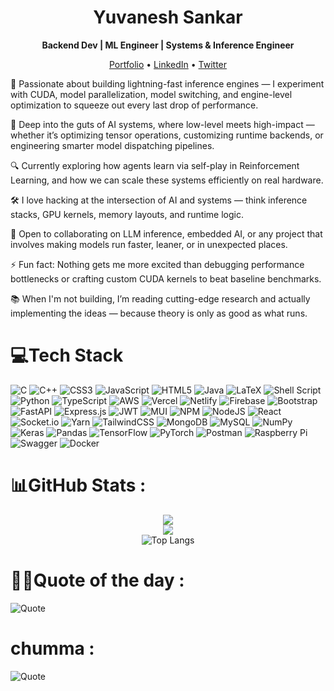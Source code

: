 <h1 align="center">Yuvanesh Sankar</h1>

<p align="center">
  <strong>Backend Dev | ML Engineer | Systems & Inference Engineer</strong>
</p>

<p align="center">
  <a href="https://yuvaneshsankar.vercel.app/">Portfolio</a> •
  <a href="https://www.linkedin.com/in/yuvanesh-sankar/">LinkedIn</a> •
  <a href="https://x.com/noxair56945">Twitter</a>
</p>




🚀 Passionate about building lightning-fast inference engines — I experiment with CUDA, model parallelization, model switching, and engine-level optimization to squeeze out every last drop of performance.

🧠 Deep into the guts of AI systems, where low-level meets high-impact — whether it’s optimizing tensor operations, customizing runtime backends, or engineering smarter model dispatching pipelines.

🔍 Currently exploring how agents learn via self-play in Reinforcement Learning, and how we can scale these systems efficiently on real hardware.

🛠️ I love hacking at the intersection of AI and systems — think inference stacks, GPU kernels, memory layouts, and runtime logic.

👯 Open to collaborating on LLM inference, embedded AI, or any project that involves making models run faster, leaner, or in unexpected places.

⚡ Fun fact: Nothing gets me more excited than debugging performance bottlenecks or crafting custom CUDA kernels to beat baseline benchmarks.

📚 When I'm not building, I’m reading cutting-edge research and actually implementing the ideas — because theory is only as good as what runs.


# 💻Tech Stack
![C](https://img.shields.io/badge/c-%2300599C.svg?style=flat&logo=c&logoColor=white) ![C++](https://img.shields.io/badge/c++-%2300599C.svg?style=flat&logo=c%2B%2B&logoColor=white) ![CSS3](https://img.shields.io/badge/css3-%231572B6.svg?style=flat&logo=css3&logoColor=white) ![JavaScript](https://img.shields.io/badge/javascript-%23323330.svg?style=flat&logo=javascript&logoColor=%23F7DF1E) ![HTML5](https://img.shields.io/badge/html5-%23E34F26.svg?style=flat&logo=html5&logoColor=white) ![Java](https://img.shields.io/badge/java-%23ED8B00.svg?style=flat&logo=java&logoColor=white) ![LaTeX](https://img.shields.io/badge/latex-%23008080.svg?style=flat&logo=latex&logoColor=white) ![Shell Script](https://img.shields.io/badge/shell_script-%23121011.svg?style=flat&logo=gnu-bash&logoColor=white) ![Python](https://img.shields.io/badge/python-3670A0?style=flat&logo=python&logoColor=ffdd54) ![TypeScript](https://img.shields.io/badge/typescript-%23007ACC.svg?style=flat&logo=typescript&logoColor=white) ![AWS](https://img.shields.io/badge/AWS-%23FF9900.svg?style=flat&logo=amazon-aws&logoColor=white) ![Vercel](https://img.shields.io/badge/vercel-%23000000.svg?style=flat&logo=vercel&logoColor=white) ![Netlify](https://img.shields.io/badge/netlify-%23000000.svg?style=flat&logo=netlify&logoColor=#00C7B7) ![Firebase](https://img.shields.io/badge/firebase-%23039BE5.svg?style=flat&logo=firebase) ![Bootstrap](https://img.shields.io/badge/bootstrap-%23563D7C.svg?style=flat&logo=bootstrap&logoColor=white) ![FastAPI](https://img.shields.io/badge/FastAPI-005571?style=flat&logo=fastapi) ![Express.js](https://img.shields.io/badge/express.js-%23404d59.svg?style=flat&logo=express&logoColor=%2361DAFB) ![JWT](https://img.shields.io/badge/JWT-black?style=flat&logo=JSON%20web%20tokens) ![MUI](https://img.shields.io/badge/MUI-%230081CB.svg?style=flat&logo=material-ui&logoColor=white) ![NPM](https://img.shields.io/badge/NPM-%23000000.svg?style=flat&logo=npm&logoColor=white) ![NodeJS](https://img.shields.io/badge/node.js-6DA55F?style=flat&logo=node.js&logoColor=white) ![React](https://img.shields.io/badge/react-%2320232a.svg?style=flat&logo=react&logoColor=%2361DAFB) ![Socket.io](https://img.shields.io/badge/Socket.io-black?style=flat&logo=socket.io&badgeColor=010101) ![Yarn](https://img.shields.io/badge/yarn-%232C8EBB.svg?style=flat&logo=yarn&logoColor=white) ![TailwindCSS](https://img.shields.io/badge/tailwindcss-%2338B2AC.svg?style=flat&logo=tailwind-css&logoColor=white) ![MongoDB](https://img.shields.io/badge/MongoDB-%234ea94b.svg?style=flat&logo=mongodb&logoColor=white) ![MySQL](https://img.shields.io/badge/mysql-%2300f.svg?style=flat&logo=mysql&logoColor=white) ![NumPy](https://img.shields.io/badge/numpy-%23013243.svg?style=flat&logo=numpy&logoColor=white) ![Keras](https://img.shields.io/badge/Keras-%23D00000.svg?style=flat&logo=Keras&logoColor=white) ![Pandas](https://img.shields.io/badge/pandas-%23150458.svg?style=flat&logo=pandas&logoColor=white) ![TensorFlow](https://img.shields.io/badge/TensorFlow-%23FF6F00.svg?style=flat&logo=TensorFlow&logoColor=white) ![PyTorch](https://img.shields.io/badge/PyTorch-%23EE4C2C.svg?style=flat&logo=PyTorch&logoColor=white) ![Postman](https://img.shields.io/badge/Postman-FF6C37?style=flat&logo=postman&logoColor=white) ![Raspberry Pi](https://img.shields.io/badge/-RaspberryPi-C51A4A?style=flat&logo=Raspberry-Pi) ![Swagger](https://img.shields.io/badge/-Swagger-%23Clojure?style=flat&logo=swagger&logoColor=white) ![Docker](https://img.shields.io/badge/docker-%230db7ed.svg?style=flat&logo=docker&logoColor=white)

# 📊GitHub Stats :
<div align="center">

  ![](https://github-readme-stats.vercel.app/api?username=YuvaneshSankar&theme=dark&hide_border=false&include_all_commits=true&count_private=true)
  <br>
  ![](https://github-readme-streak-stats.herokuapp.com/?user=YuvaneshSankar&theme=dark&hide_border=false)
  <br>
  ![Top Langs](https://github-readme-stats.vercel.app/api/top-langs/?username=YuvaneshSankar&theme=dark&hide_border=false&include_all_commits=true&count_private=true&layout=compact&hide=jupyter%20notebook)

</div>


# 🧠✨Quote of the day :
![Quote](https://quotes-github-readme.vercel.app/api?type=horizontal&theme=dracula)

# chumma :
![Quote](https://zenquotes.io/api/image)


